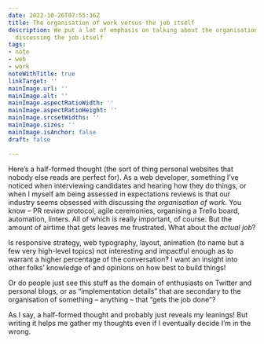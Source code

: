 ```yaml
---
date: 2022-10-26T07:55:36Z
title: The organisation of work versus the job itself
description: We put a lot of emphasis on talking about the organisation of work versus
  discussing the job itself
tags:
- note
- web
- work
noteWithTitle: true
linkTarget: ''
mainImage.url: ''
mainImage.alt: ''
mainImage.aspectRatioWidth: ''
mainImage.aspectRatioHeight: ''
mainImage.srcsetWidths: ''
mainImage.sizes: ''
mainImage.isAnchor: false
draft: false

---
```

Here’s a half-formed thought (the sort of thing personal websites that nobody else reads are perfect for). As a web developer, something I’ve noticed when interviewing candidates and hearing how they do things, or when I myself am being assessed in expectations reviews is that our industry seems obsessed with discussing _the organisation of work_. You know – PR review protocol, agile ceremonies, organising a Trello board, automation, linters. All of which is really important, of course. But the amount of airtime that gets leaves me frustrated. What about the _actual job_?

Is responsive strategy, web typography, layout, animation (to name but a few very high-level topics) not interesting and impactful enough as to warrant a higher percentage of the conversation? I want an insight into other folks’ knowledge of and opinions on how best to build things!

Or do people just see this stuff as the domain of enthusiasts on Twitter and personal blogs, or as “implementation details” that are secondary to the organisation of something – anything – that “gets the job done”?

As I say, a half-formed thought and probably just reveals my leanings! But writing it helps me gather my thoughts even if I eventually decide I’m in the wrong.
